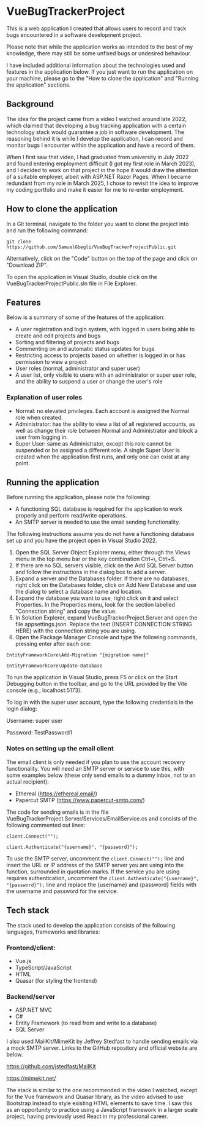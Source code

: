 # VueBugTrackerProject

This is a web application I created that allows users to record and track bugs encountered in a software development project. 

Please note that while the application works as intended to the best of my knowledge, there may still be some unfixed bugs or undesired behaviour.

I have included additional information about the technologies used and features in the application below. If you just want to run the application on your machine, please go to the "How to clone the application" and "Running the application" sections.

## Background

The idea for the project came from a video I watched around late 2022, which claimed that developing a bug tracking application with a certain technology stack would guarantee a job in software development. The reasoning behind it is while I develop the application, I can record and monitor bugs I encounter within the application and have a record of them.

When I first saw that video, I had graduated from university in July 2022 and found entering employment difficult (I got my first role in March 2023), and I decided to work on that project in the hope it would draw the attention of a suitable employer, albeit with ASP.NET Razor Pages. When I became redundant from my role in March 2025, I chose to revisit the idea to improve my coding portfolio and make it easier for me to re-enter employment.

## How to clone the application

In a Git terminal, navigate to the folder you want to clone the project into and run the following command:

`git clone https://github.com/SamuelGbegli/VueBugTrackerProjectPublic.git`

Alternatively, click on the "Code" button on the top of the page and click on "Download ZIP".

To open the application in Visual Studio, double click on the VueBugTrackerProjectPublic.sln file in File Explorer.

## Features

Below is a summary of some of the features of the application:

- A user registration and login system, with logged in users being able to create and edit projects and bugs
- Sorting and filtering of projects and bugs 
- Commenting on and automatic status updates for bugs
- Restricting access to projects based on whether is logged in or has permission to view a project
- User roles (normal, administrator and super user)
- A user list, only visible to users with an administrator or super user role, and the ability to suspend a user or change the user's role

### Explanation of user roles

- Normal: no elevated privileges. Each account is assigned the Normal role when created.
- Administrator: has the ability to view a list of all registered accounts, as well as change their role between Normal and Administrator and block a user from logging in.
- Super User: same as Administrator, except this role cannot be suspended or be assigned a different role. A single Super User is created when the application first runs, and only one can exist at any point.

## Running the application

Before running the application, please note the following:

- A functioning SQL database is required for the application to work properly and perform read/write operations.
- An SMTP server is needed to use the email sending functionality.

The following instructions assume you do not have a functioning database set up and you have the project open in Visual Studio 2022.

1. Open the SQL Server Object Explorer menu, either through the Views menu in the top menu bar or the key combination Ctrl+\\, Ctrl+S.
2. If there are no SQL servers visible, click on the Add SQL Server button and follow the instructions in the dialog box to add a server.
3. Expand a server and the Databases folder. If there are no databases, right click on the Databases folder, click on Add New Database and use the dialog to select a database name and location.
4. Expand the database you want to use, right click on it and select Properties. In the Properties menu, look for the section labelled "Connection string" and copy the value.
5. In Solution Explorer, expand VueBugTrackerProject.Server and open the file appsettings.json. Replace the text {INSERT CONNECTION STRING HERE} with the connection string you are using.
6. Open the Package Manager Console and type the following commands, pressing enter after each one:

`EntityFrameworkCore\Add-Migration "{migration name}"`

`EntityFrameworkCore\Update-Database`

To run the application in Visual Studio, press F5 or click on the Start Debugging button in the toolbar, and go to the URL provided by the Vite console (e.g., localhost:5173).

To log in with the super user account, type the following credentials in the login dialog:

Username: super user

Password: TestPassword1

### Notes on setting up the email client

The email client is only needed if you plan to use the account recovery functionality. You will need an SMTP server or service to use this, with some examples below (these only send emails to a dummy inbox, not to an actual recipient):

- Ethereal (https://ethereal.email/)
- Papercut SMTP (https://www.papercut-smtp.com/)

The code for sending emails is in the file VueBugTrackerProject.Server/Services/EmailService.cs and consists of the following commented out lines:

`client.Connect("");`

`client.Authenticate("{username}", "{password}");`

To use the SMTP server, uncomment the `client.Connect("");` line and insert the URL or IP address of the SMTP server you are using into the function, surrounded in quotation marks.
If the service you are using requires authentication, uncomment the `client.Authenticate("{username}", "{password}");` line and replace the {username} and {password} fields with the username and password for the service.

## Tech stack

The stack used to develop the application consists of the following languages, frameworks and libraries:

### Frontend/client:
- Vue.js
- TypeScript/JavaScript
- HTML
- Quasar (for styling the frontend)

### Backend/server
- ASP.NET MVC
- C#
- Entity Framework (to read from and write to a database)
- SQL Server

I also used MailKit/MimeKit by Jeffrey Stedfast to handle sending emails via a mock SMTP server. Links to the GitHub repository and official website are below.

https://github.com/jstedfast/MailKit

https://mimekit.net/

The stack is similar to the one recommended in the video I watched, except for the Vue framework and Quasar library, as the video advised to use Bootstrap instead to style existing HTML elements to save time. I saw this as an opportunity to practice using a JavaScript framework in a larger scale project, having previously used React in my professional career.
